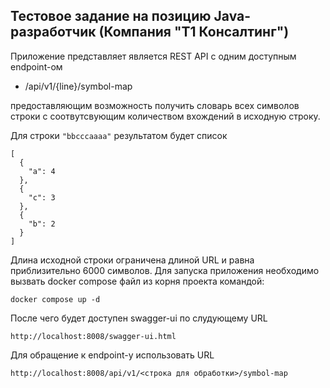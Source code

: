 ## Тестовое задание на позицию Java-разработчик (Компания "T1 Консалтинг")
Приложение представляет является REST API с одним доступным endpoint-ом

- /api/v1/{line}/symbol-map

предоставляющим возможность получить словарь всех символов строки с соотвутсвующим количеством вхождений в исходную строку.

Для строки `"bbcccaaaa"` результатом будет список
```
[
  {
    "a": 4
  },
  {
    "c": 3
  },
  {
    "b": 2
  }
]
```
Длина исходной строки ограничена длиной URL и равна приблизительно 6000 символов.
Для запуска приложения необходимо вызвать docker compose файл из корня проекта командой:
```shell
docker compose up -d
```
После чего будет доступен swagger-ui по слудующему URL
```
http://localhost:8008/swagger-ui.html
```

Для обращение к endpoint-у использовать URL
```
http://localhost:8008/api/v1/<строка для обработки>/symbol-map
```
